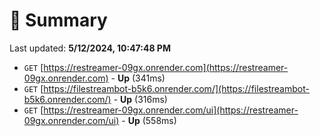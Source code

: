 # 📖 Summary
Last updated: **5/12/2024, 10:47:48 PM**

- `GET` [https://restreamer-09gx.onrender.com](https://restreamer-09gx.onrender.com) - **Up** (341ms)
- `GET` [https://filestreambot-b5k6.onrender.com/](https://filestreambot-b5k6.onrender.com/) - **Up** (316ms)
- `GET` [https://restreamer-09gx.onrender.com/ui](https://restreamer-09gx.onrender.com/ui) - **Up** (558ms)
